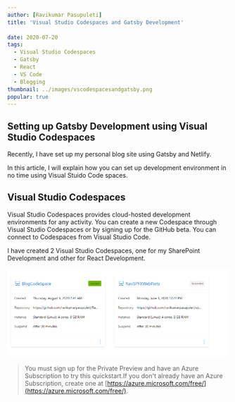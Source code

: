 ```yaml
---
author: [Ravikumar Pasupuleti]
title: 'Visual Studio Codespaces and Gatsby Development'

date: 2020-07-20
tags:
  - Visual Studio Codespaces
  - Gatsby
  - React
  - VS Code
  - Blogging
thumbnail: ../images/vscodespacesandgatsby.png
popular: true
---
```


## Setting up Gatsby Development using Visual Studio Codespaces

Recently, I have set up my personal blog site using Gatsby and Netlify.

In this article, I will explain how you can set up development environment in no time using Visual Stuido Code spaces.

## Visual Studio Codespaces

Visual Studio Codespaces provides cloud-hosted development environments for any activity. You can create a new Codespace through Visual Studio Codespaces or by signing up for the GitHub beta. You can connect to Codespaces from Visual Studio Code.

I have created 2 Visual Studio Codespaces, one for my SharePoint Development and other for React Development.

![Visual Studio Codespaces](../images/codespacesspfxandgatsby.png)

>You must sign up for the Private Preview and have an Azure Subscription to try this quickstart.If you don't already have an Azure Subscription, create one at [https://azure.microsoft.com/free/](https://azure.microsoft.com/free/).


